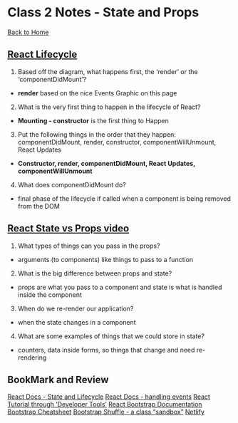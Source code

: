# Class 2 Notes - State and Props 

[Back to Home](../README.md)

## [React Lifecycle](https://medium.com/@joshuablankenshipnola/react-component-lifecycle-events-cb77e670a093)

1. Based off the diagram, what happens first, the ‘render’ or the ‘componentDidMount’?

+ **render** based on the nice Events Graphic on this page

2. What is the very first thing to happen in the lifecycle of React?

+ **Mounting - constructor** is the first thing to Happen

3. Put the following things in the order that they happen: componentDidMount, render, constructor, componentWillUnmount, React Updates

+ **Constructor, render, componentDidMount, React Updates, componentWillUnmount**

4. What does componentDidMount do? 

+ final phase of the lifecycle if called when a component is being removed from the DOM

## [React State vs Props video](https://www.youtube.com/watch?v=IYvD9oBCuJI)

1. What types of things can you pass in the props?

+ arguments (to components) like things to pass to a function

2. What is the big difference between props and state?

+ props are what you pass to a component and state is what is handled inside the component

3. When do we re-render our application?

+ when the state changes in a component

4. What are some examples of things that we could store in state?

+ counters, data inside forms, so things that change and need re-rendering

## BookMark and Review

[React Docs - State and Lifecycle](https://reactjs.org/docs/state-and-lifecycle.html)
[React Docs - handling events](https://reactjs.org/docs/handling-events.html)
[React Tutorial through ‘Developer Tools’](https://reactjs.org/tutorial/tutorial.html)
[React Bootstrap Documentation](https://react-bootstrap.github.io/)
[Bootstrap Cheatsheet](https://getbootstrap.com/docs/5.0/examples/cheatsheet/)
[Bootstrap Shuffle - a class “sandbox”](https://bootstrapshuffle.com/classes)
[Netlify](https://www.netlify.com/)
